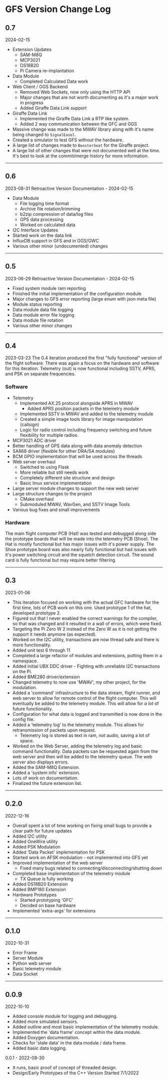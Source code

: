# GFS Version Change Log

## 0.7
2024-02-15

- Extension Updates
  - SAM-M8Q
  - MCP3021
  - DS18B20
  - Pi Camera re-implantation
- Data Module
  - Completed Calculated Data work
- Web Client / GGS Backend
  - Removed Web Sockets, now only using the HTTP API
  - Major changes that are not worth documenting as it's a major work in progress
  - Added Giraffe Data Link support
- Giraffe Data Link
  - Implemented the Giraffe Data Link a RTP like system.
  - Added 2 way communication between the GFC and GGS
- Massive change was made to the MWAV library along with it's name being changed to `SignalEasel`.
- Created a simulator to test GFS without the hardware.
- A large list of changes made to `BoosterSeat` for the Giraffe project.
- A large list of other changes that were not documented well at the time. It's best to look at the commit/merge history for more information.

***

## 0.6
2023-08-31
Retroactive Version Documentation - 2024-02-15

- Data Module
  - File logging time format
  - Archive file rotation/trimming
  - b2zip compression of data/log files
  - GPS data processing
  - Worked on calculated data
- I2C Interface Updates
- Started work on the data link
- InfluxDB support in GFS and in GGS/GWC
- Various other minor (undocumented) changes

***

## 0.5
2023-06-29
Retroactive Version Documentation - 2024-02-15

- Fixed system module ram reporting
- Finished the initial implementation of the configuration module
- Major changes to GFS error reporting (large enum with json meta file)
- Module status reporting
- Data module data file logging
- Data module error file logging
- Data module file rotation
- Various other minor changes

***

## 0.4
2023-03-23
The 0.4 iteration produced the first "fully functional" version of the flight
software. There was again a focus on the hardware and software for this 
iteration. Telemetry (out) is now functional including SSTV, APRS, and PSK
on separate frequencies.

### Software
- Telemetry
  - Implemented AX.25 protocol alongside APRS in MWAV
    - Added APRS position packets in the telemetry module
  - Implemented SSTV in MWAV and added to the telemetry module
  - Created a simple image tools library for image manipulation (callsign)
  - Logic for radio control including frequency switching and future flexibility
      for multiple radios.
- MCP3021 ADC driver
- Better handling of GPS data along with data anomaly detection
- SA868 driver (flexible for other DRA/SA modules)
- BCM GPIO implementation that will be used across the threads
- Web server overhaul
  - Switched to using Flask
  - More reliable but still needs work
  - Completely different site structure and design
  - Basic linux service implementation
- Large server module changes to support the new web server
- Large structure changes to the project
  - CMake overhaul
  - Submoduled MWAV, WavGen, and SSTV Image Tools
- Various bug fixes and small improvements

### Hardware
The main flight computer PCB (Hat) was tested and debugged along side the 
prototype boards that will be made into the telemetry PCB (Shoe). The Hat
is mostly functional but has major issues with it's power supply. The Shoe
prototype board was also nearly fully functional but had issues with it's
power switching circuit and the squelch detection circuit. The sound card
is fully functional but may require better filtering.

***

## 0.3
2023-01-06
 - This iteration focused on working with the actual GFC hardware for the first time,
    lots of PCB work on this one. Used prototype 1 of the hat, developed prototype 2.
 - Figured out that I never enabled the correct warnings for the compiler, so that
     was changed and it resulted in a wall of errors, which were fixed.
 - Targeting the Pi Zero W 2 instead of the Zero W as it is not getting the support it needs anymore (as expected).
 - Worked on the I2C utility, transactions are now thread safe and there is more functionality.
 - Added unit test 6 through 11
 - Completed a large refactor of modules and extensions, putting them in a namespace.
 - Added initial UBX DDC driver - Fighting with unreliable I2C transactions on the Pi.
 - Added BME280 driver/extension
 - Changed telemetry to now use 'MWAV', my other project, for the modulation.
 - Added a 'command' infrastructure to the data stream, flight runner, and web server to allow
      for remote control of the flight computer. This will eventually be added to the telemetry module.
      This will allow for *a lot* of future functionality.
 - Configuration for what data is logged and transmitted is now done in the config file.
 - Added a 'telemetry log' to the telemetry module. This allows for retransmission of packets upon request.
   - Telemetry log is stored as text in ram, not audio, saving a lot of space.
 - Worked on the Web Server, adding the telemetry log and basic command functionality. Data packets can be requested again from the web server and then will be added to the telemetry queue. The web server also displays errors.
 - Added the SAM-M8Q Extension.
 - Added a 'system info' extension.
 - Lots of work on documentation.
 - Finalized the future extension list.

***

## 0.2.0
2022-12-16
 - Overall spent a lot of time working on fixing small bugs to provide a clear path for future updates
 - Added I2C utility
 - Added OneWire utility
 - Added PSK Modulation
 - Added 'Data Packet' implementation for PSK
 - Started work on AFSK modulation - not implemented into GFS yet
 - Improved implementation of the web server
   - Fixed many bugs related to connecting/disconnecting/shutting down
 - Completed base implementation of the telemetry module
   - TX Queue is fully working
 - Added DS18B20 Extension
 - Added BMP180 Extension
 - Hardware Prototypes
   - Started prototyping 'GFC'
   - Decided on base hardware
 - Implemented 'extra-args' for extensions

***

## 0.1.0
2022-10-31
 - Error Frame
 - Server Module
 - Python web server
 - Basic telemetry module
 - Data Socket

***

## 0.0.9
2022-10-10
 - Added console module for logging and debugging.
 - Added more simulated sensors.
 - Added outline and most basic implementation of the telemetry module.
 - Implemented the 'data frame' concept within the data module.
 - Added Doxygen documentation.
 - Checks for 'stale data' in the data module / data frame.
 - Added basic data logging.

0.0.1 - 2022-08-30
 - It runs, basic proof of concept of threaded design.
 - Design/Early Prototypes of the C++ Version Started 7/1/2022